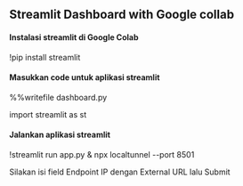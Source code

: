 ## Streamlit Dashboard with Google collab
#### Instalasi streamlit di Google Colab
!pip install streamlit


#### Masukkan code untuk aplikasi streamlit
%%writefile dashboard.py

import streamlit as st


#### Jalankan aplikasi streamlit
!streamlit run app.py & npx localtunnel --port 8501


Silakan isi field Endpoint IP dengan External URL lalu Submit
